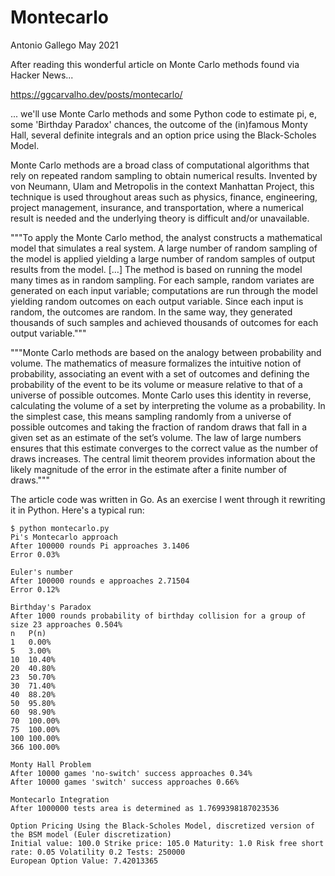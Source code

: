 # Montecarlo
Antonio Gallego May 2021

After reading this wonderful article on Monte Carlo methods found via Hacker News...

https://ggcarvalho.dev/posts/montecarlo/

... we'll use Monte Carlo methods and some Python code to estimate pi, e, some 'Birthday Paradox' chances, the outcome of the (in)famous Monty Hall, several definite integrals and an option price using the Black-Scholes Model.

Monte Carlo methods are a broad class of computational algorithms that rely on repeated random sampling to obtain numerical results. Invented by von Neumann, Ulam and Metropolis in the context Manhattan Project, this technique is used throughout areas such as physics, finance, engineering, project management, insurance, and transportation, where a numerical result is needed and the underlying theory is difficult and/or unavailable.

"""To apply the Monte Carlo method, the analyst constructs a mathematical model that simulates a real system. A large number of random sampling of the model is applied yielding a large number of random samples of output results from the model. […] The method is based on running the model many times as in random sampling. For each sample, random variates are generated on each input variable; computations are run through the model yielding random outcomes on each output variable. Since each input is random, the outcomes are random. In the same way, they generated thousands of such samples and achieved thousands of outcomes for each output variable."""

"""Monte Carlo methods are based on the analogy between probability and volume. The mathematics of measure formalizes the intuitive notion of probability, associating an event with a set of outcomes and defining the probability of the event to be its volume or measure relative to that of a universe of possible outcomes. Monte Carlo uses this identity in reverse, calculating the volume of a set by interpreting the volume as a probability. In the simplest case, this means sampling randomly from a universe of possible outcomes and taking the fraction of random draws that fall in a given set as an estimate of the set’s volume. The law of large numbers ensures that this estimate converges to the correct value as the number of draws increases. The central limit theorem provides information about the likely magnitude of the error in the estimate after a finite number of draws."""

The article code was written in Go. As an exercise I went through it rewriting it in Python. Here's a typical run:

```
$ python montecarlo.py
Pi's Montecarlo approach
After 100000 rounds Pi approaches 3.1406
Error 0.03%

Euler's number
After 100000 rounds e approaches 2.71504
Error 0.12%

Birthday's Paradox
After 1000 rounds probability of birthday collision for a group of size 23 approaches 0.504%
n	P(n)
1	0.00%
5	3.00%
10	10.40%
20	40.80%
23	50.70%
30	71.40%
40	88.20%
50	95.80%
60	98.90%
70	100.00%
75	100.00%
100	100.00%
366	100.00%

Monty Hall Problem
After 10000 games 'no-switch' success approaches 0.34%
After 10000 games 'switch' success approaches 0.66%

Montecarlo Integration
After 1000000 tests area is determined as 1.7699398187023536

Option Pricing Using the Black-Scholes Model, discretized version of the BSM model (Euler discretization)
Initial value: 100.0 Strike price: 105.0 Maturity: 1.0 Risk free short rate: 0.05 Volatility 0.2 Tests: 250000
European Option Value: 7.42013365
```
